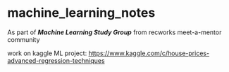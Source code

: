# machine_learning_notes
As part of ***Machine Learning Study Group*** from recworks meet-a-mentor community

work on kaggle ML project: https://www.kaggle.com/c/house-prices-advanced-regression-techniques
